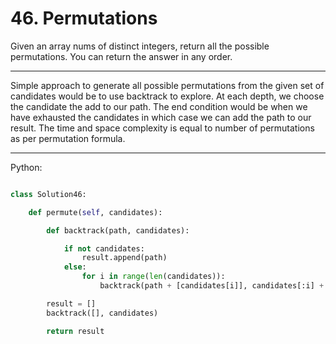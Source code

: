 # 46. Permutations

Given an array nums of distinct integers, return all the possible permutations.
You can return the answer in any order.

---

Simple approach to generate all possible permutations from the given set of
candidates would be to use backtrack to explore. At each depth, we choose the
candidate the add to our path. The end condition would be when we have
exhausted the candidates in which case we can add the path to our result. The
time and space complexity is equal to number of permutations as per permutation
formula.

---

Python:

```python

class Solution46:

    def permute(self, candidates):

        def backtrack(path, candidates):

            if not candidates:
                result.append(path)
            else:
                for i in range(len(candidates)):
                    backtrack(path + [candidates[i]], candidates[:i] + candidates[i+1:])

        result = []
        backtrack([], candidates)

        return result
```

